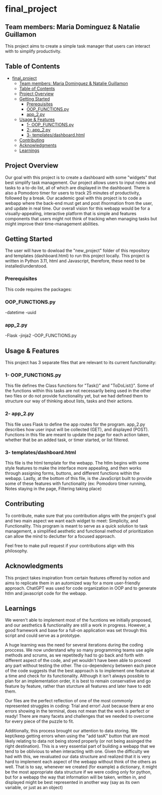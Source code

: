 # final_project
## Team members: Maria Dominguez &amp; Natalie Guillamon

This project aims to create a simple task manager that users can interact with to simplify productivity. 

## Table of Contents

- [final\_project](#final_project)
  - [Team members: Maria Dominguez \& Natalie Guillamon](#team-members-maria-dominguez--natalie-guillamon)
  - [Table of Contents](#table-of-contents)
  - [Project Overview](#project-overview)
  - [Getting Started](#getting-started)
    - [Prerequisites](#prerequisites)
    - [OOP\_FUNCTIONS.py](#oop_functionspy)
    - [app\_2.py](#app_2py)
  - [Usage \& Features](#usage--features)
    - [1- OOP\_FUNCTIONS.py](#1--oop_functionspy)
    - [2- app\_2.py](#2--app_2py)
    - [3- templates/dashboard.html](#3--templatesdashboardhtml)
  - [Contributing](#contributing)
  - [Acknowledgments](#acknowledgments)
  - [Learnings](#learnings)

## Project Overview

Our goal with this project is to create a dashboard with some "widgets" that best simplify task management. Our project allows users to input notes and tasks to a to-do list, all of which are displayed in the dashboard. There is also a Pomodoro timer for users to track 25 minutes of productivity, followed by a break. Our academic goal with this project is to code a webapp where the back-end must get and post ifnormation from the user, and update in real time. Our overall vision for this webapp would be for a visually-appealing, interactive platform that is simple and features components that users might not think of tracking when managing tasks but might improve their time-management abilities. 

## Getting Started

The user will have to dowload the "new_project" folder of this repository and templates (dashboard.html) to run this project locally. This project is written in Python 3.11, html and Javascript, therefore, these need to be installed/understood.

### Prerequisites

This code requires the packages:

### OOP_FUNCTIONS.py
-datetime
-uuid

### app_2.py

-Flask
-jinja2
-OOP_FUNCTIONS.py

## Usage & Features

This project has 3 separate files that are relevant to its current functionality:

### 1- OOP_FUNCTIONS.py

This file defines the Class functions for "Task()" and "ToDoList()". Some of the functions within this tasks are not necessarily being used in the other two files or do not provide functionality yet, but we had defined them to structure our way of thinking about lists, tasks and their actions.

### 2- app_2.py

This file uses Flask to define the app routes for the program. app_2.py describes how user input will be collected (GET), and displayed (POST). Functions in this file are meant to update the page for each action taken, whether that be an added task, or timer started, or list filtered.


### 3- templates/dashboard.html

This file is the html template for the webapp. The htlm begins with some style features to make the interface more appealing, and then works through assigning forms, buttons, and different functions within the webapp. Lastly, at the bottom of this file, is the JavaScript built to provide some of these features with functionality (ex: Pomodoro timer running, Notes staying in the page, Filtering taking place)


## Contributing

To contribute, make sure that you contribution aligns with the project's goal and two main aspect we want each widget to meet: Simplicity, and  Functionality. This program is meant to serve as a quick solution to task management, a simplified aesthetic and functional method of prioritization can allow the mind to declutter for a focused approach. 

Feel free to make pull request if your contributions align with this philosophy.


## Acknowledgments

This project takes inspiration from certain features offered by notion and aims to replicate them in an automized way for a more user-friendly approach. ChatGPT was used for code organization in OOP and to generate htlm and javascript code for the webapp. 

## Learnings

We weren't able to implement most of the fucntions we initially proposed, and our aesthetics & functionality are still a work in progress. However, a good framework and base for a full-on application was set through this script and could serve as a prototype. 

A huge learning was the need for several iterations during the coding proccess. We now understand why so many programming teams use agile methods and scrums, as we repetitedly had to go back and forth with different aspect of the code, and yet wouldn't have been able to proceed any part without testing the other. The co-dependency between each piece of the code suggests that the best approach is to implement one feature at a time and check for its functionality. Although it isn't always possible to plan for an implementation order, it is best to remain conservative and go feature by feature, rather than sturcture all features and later have to edit them.

Our files are the perfect reflection of one of the most commonly represented struggles in coding: Trial and error! Just because there ar eno errors showing in the terminal, does not mean that the work is perfect or ready! There are many facets and challenges that we needed to overcome for every piece of the puzzle to fit.

Additionally, this process brought our attention to data storing. We kept/keep getting errors when using the "add tasK" button that are most likely relating to data not being stored properly (or not being assinged the right destination). This is a very essential part of building a webapp that we tend to be oblivious to when interacting with one. Given the difficulty we had with this, we revaluated our data structure and realized that it is very hard to implement each aspect of the webapp without think of the others as well. That is to say, whenever we created (for example) a dictionary, it might be the most appropriate data structure if we were coding only for python, but for a webapp the way that information will be taken, written in, and displayed might be best represented in another way (say as its own variable, or just as an object)
